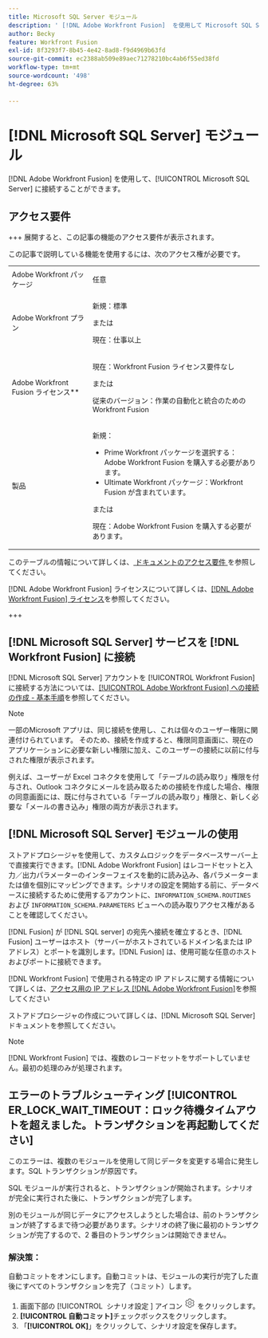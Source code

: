 ```yaml
---
title: Microsoft SQL Server モジュール
description: ' [!DNL Adobe Workfront Fusion]  を使用して Microsoft SQL Server に接続することができます。'
author: Becky
feature: Workfront Fusion
exl-id: 8f3293f7-8b45-4e42-8ad8-f9d4969b63fd
source-git-commit: ec2388ab509e89aec71278210bc4ab6f55ed38fd
workflow-type: tm+mt
source-wordcount: '498'
ht-degree: 63%

---
```


# [!DNL Microsoft SQL Server] モジュール

[!DNL Adobe Workfront Fusion] を使用して、[!UICONTROL Microsoft SQL Server] に接続することができます。

## アクセス要件

+++ 展開すると、この記事の機能のアクセス要件が表示されます。

この記事で説明している機能を使用するには、次のアクセス権が必要です。

<table style="table-layout:auto">
 <col> 
 <col> 
 <tbody> 
  <tr> 
   <td role="rowheader">Adobe Workfront パッケージ</td> 
   <td> <p>任意</p> </td> 
  </tr> 
  <tr data-mc-conditions=""> 
   <td role="rowheader">Adobe Workfront プラン</td> 
   <td> <p>新規：標準</p><p>または</p><p>現在：仕事以上</p> </td> 
  </tr> 
  <tr> 
   <td role="rowheader">Adobe Workfront Fusion ライセンス**</td> 
   <td>
   <p>現在：Workfront Fusion ライセンス要件なし</p>
   <p>または</p>
   <p>従来のバージョン：作業の自動化と統合のためのWorkfront Fusion </p>
   </td> 
  </tr> 
  <tr> 
   <td role="rowheader">製品</td> 
   <td>
   <p>新規：</p> <ul><li>Prime Workfront パッケージを選択する：Adobe Workfront Fusion を購入する必要があります。</li><li>Ultimate Workfront パッケージ：Workfront Fusion が含まれています。</li></ul>
   <p>または</p>
   <p>現在：Adobe Workfront Fusion を購入する必要があります。</p>
   </td> 
  </tr>
 </tbody> 
</table>

このテーブルの情報について詳しくは、[ ドキュメントのアクセス要件 ](/help/workfront-fusion/references/licenses-and-roles/access-level-requirements-in-documentation.md) を参照してください。

[!DNL Adobe Workfront Fusion] ライセンスについて詳しくは、[[!DNL Adobe Workfront Fusion] ライセンス](/help/workfront-fusion/set-up-and-manage-workfront-fusion/licensing-operations-overview/license-automation-vs-integration.md)を参照してください。

+++

## [!DNL Microsoft SQL Server] サービスを [!DNL Workfront Fusion] に接続

[!DNL Microsoft SQL Server] アカウントを [!UICONTROL Workfront Fusion] に接続する方法については、[[!UICONTROL Adobe Workfront Fusion] への接続の作成 - 基本手順](/help/workfront-fusion/create-scenarios/connect-to-apps/connect-to-fusion-general.md)を参照してください。

>[!NOTE]
>
>一部のMicrosoft アプリは、同じ接続を使用し、これは個々のユーザー権限に関連付けられています。 そのため、接続を作成すると、権限同意画面に、現在のアプリケーションに必要な新しい権限に加え、このユーザーの接続に以前に付与された権限が表示されます。
>
>例えば、ユーザーが Excel コネクタを使用して「テーブルの読み取り」権限を付与され、Outlook コネクタにメールを読み取るための接続を作成した場合、権限の同意画面には、既に付与されている「テーブルの読み取り」権限と、新しく必要な「メールの書き込み」権限の両方が表示されます。

## [!DNL Microsoft SQL Server] モジュールの使用

ストアドプロシージャを使用して、カスタムロジックをデータベースサーバー上で直接実行できます。[!DNL Adobe Workfront Fusion] はレコードセットと入力／出力パラメーターのインターフェイスを動的に読み込み、各パラメーターまたは値を個別にマッピングできます。シナリオの設定を開始する前に、データベースに接続するために使用するアカウントに、`INFORMATION_SCHEMA.ROUTINES` および `INFORMATION_SCHEMA.PARAMETERS` ビューへの読み取りアクセス権があることを確認してください。

[!DNL Fusion] が [!DNL SQL server] の宛先へ接続を確立するとき、[!DNL Fusion] ユーザーはホスト（サーバーがホストされているドメイン名または IP アドレス）とポートを識別します。[!DNL Fusion] は、使用可能な任意のホストおよびポートに接続できます。

[!DNL Workfront Fusion] で使用される特定の IP アドレスに関する情報について詳しくは、[アクセス用の IP アドレス [!DNL Adobe Workfront Fusion]](/help/workfront-fusion/set-up-and-manage-workfront-fusion/set-up-and-manage-orgs-and-teams/set-up-orgs-teams-and-users/set-up-ip-addresses-for-fusion.md)を参照してください

ストアドプロシージャの作成について詳しくは、[!DNL Microsoft SQL Server] ドキュメントを参照してください。

>[!NOTE]
>
>[!DNL Workfront Fusion] では、複数のレコードセットをサポートしていません。最初の処理のみが処理されます。

## エラーのトラブルシューティング [!UICONTROL ER_LOCK_WAIT_TIMEOUT：ロック待機タイムアウトを超えました。トランザクションを再起動してください]

このエラーは、複数のモジュールを使用して同じデータを変更する場合に発生します。SQL トランザクションが原因です。

SQL モジュールが実行されると、トランザクションが開始されます。シナリオが完全に実行された後に、トランザクションが完了します。

別のモジュールが同じデータにアクセスしようとした場合は、前のトランザクションが終了するまで待つ必要があります。シナリオの終了後に最初のトランザクションが完了するので、2 番目のトランザクションは開始できません。

### 解決策：

自動コミットをオンにします。自動コミットは、モジュールの実行が完了した直後にすべてのトランザクションを完了（コミット）します。

1. 画面下部の [!UICONTROL &#x200B; シナリオ設定 &#x200B;] アイコン ![ シナリオ設定アイコン ](/help/workfront-fusion/references/apps-and-modules/assets/scenario-settings-icon.png) をクリックします。
1. **[!UICONTROL 自動コミット]**&#x200B;チェックボックスをクリックします。
1. 「**[!UICONTROL OK]**」をクリックして、シナリオ設定を保存します。
